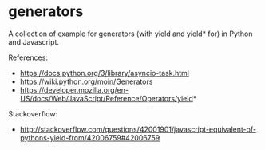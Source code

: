 # generators
A collection of example for generators (with yield and yield* for) in Python and Javascript.


References:

- https://docs.python.org/3/library/asyncio-task.html
- https://wiki.python.org/moin/Generators
- https://developer.mozilla.org/en-US/docs/Web/JavaScript/Reference/Operators/yield*


Stackoverflow:

- http://stackoverflow.com/questions/42001901/javascript-equivalent-of-pythons-yield-from/42006759#42006759 
